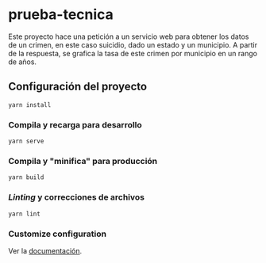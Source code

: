 # prueba-tecnica
Este proyecto hace una petición a un servicio web para obtener los datos de un crimen, en este caso suicidio, dado un estado y un municipio. A partir de la respuesta, se grafica la tasa de este crimen por municipio en un rango de años.


## Configuración del proyecto
```
yarn install
```

### Compila y recarga para desarrollo
```
yarn serve
```

### Compila y "minifica" para producción
```
yarn build
```

### _Linting_ y correcciones de archivos
```
yarn lint
```

### Customize configuration
Ver la [documentación](https://cli.vuejs.org/config/).

